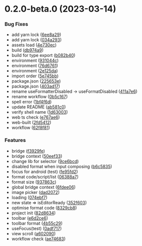 

# 0.2.0-beta.0 (2023-03-14)


### Bug Fixes

* add yarn lock ([6ee8a29](https://github.com/ziqch/react-native-rich-editor/commit/6ee8a29d2707dc6d968b907e9625731b2195dce8))
* add yarn lock ([034a293](https://github.com/ziqch/react-native-rich-editor/commit/034a29372cde4c2dea28d72955cebf55dd2c8d20))
* assets load ([4e730ec](https://github.com/ziqch/react-native-rich-editor/commit/4e730ec04613b482a6a16c990353d39537d7dde0))
* build ([db974a9](https://github.com/ziqch/react-native-rich-editor/commit/db974a920b495504a5ce2673ccf717daef6c117c))
* build for type export ([b082b40](https://github.com/ziqch/react-native-rich-editor/commit/b082b40e50a3bcaabbd8061c0bc0806bc2d0b944))
* environment ([931044c](https://github.com/ziqch/react-native-rich-editor/commit/931044c4743645c7c7ee7f819fb11279641d3d8d))
* environment ([76d6761](https://github.com/ziqch/react-native-rich-editor/commit/76d6761ce4a27c52d5f93f5a8a0faeda28793715))
* environment ([2e125da](https://github.com/ziqch/react-native-rich-editor/commit/2e125da6449fd9f950bbf52051f095251e93a0b6))
* import order ([5e745bb](https://github.com/ziqch/react-native-rich-editor/commit/5e745bbb0c691c5b98863f01605329e2e5a67074))
* package.json ([225653e](https://github.com/ziqch/react-native-rich-editor/commit/225653efe28b5093357608ddd0a048d01f3c5ecd))
* package.json ([403ad17](https://github.com/ziqch/react-native-rich-editor/commit/403ad179eee222177fe641b5faf8684f72826684))
* rename useFormatterDisabled -> useFormatDisabled ([411a7e6](https://github.com/ziqch/react-native-rich-editor/commit/411a7e6ced823115e4e778d2a012f1e1f5f97848))
* rename workflow ([0b5c167](https://github.com/ziqch/react-native-rich-editor/commit/0b5c167ae4f04b5046078b5ac47f5bce1841db8a))
* spell error ([1bf4f6d](https://github.com/ziqch/react-native-rich-editor/commit/1bf4f6d3da429f792fbdaef28db559a0f232cf1c))
* update README ([ab581c0](https://github.com/ziqch/react-native-rich-editor/commit/ab581c01dcc0ff8b0c4e113beaf143d880fcaf86))
* verify shell name ([1d63003](https://github.com/ziqch/react-native-rich-editor/commit/1d630032b2cfef1948d6cae2e7fe352063864132))
* web ts check ([e767ae6](https://github.com/ziqch/react-native-rich-editor/commit/e767ae61d176830977e4910fba92997665fbe1c4))
* web-built ([2fd5412](https://github.com/ziqch/react-native-rich-editor/commit/2fd5412f0bac34350ed405d6d909f372dc18722e))
* workflow ([62f8f81](https://github.com/ziqch/react-native-rich-editor/commit/62f8f81049ffa3f4ef216261264106e0f548aa99))


### Features

* bridge ([f3929fe](https://github.com/ziqch/react-native-rich-editor/commit/f3929fe6b7020bc6d5dbdae2c21a37cc1e7a6a83))
* bridge context ([50eef33](https://github.com/ziqch/react-native-rich-editor/commit/50eef33db190065a2150dc746a0d824755ea6dc2))
* change lib for selector ([9ce6bcd](https://github.com/ziqch/react-native-rich-editor/commit/9ce6bcdcef14d9819ec7fd94f62f9dbf68772fb7))
* disabled format when input composing ([b6c5835](https://github.com/ziqch/react-native-rich-editor/commit/b6c583552b8b37eb6efde0a827ec9461d7ee6ad6))
* focus for android (test) ([fe95fd2](https://github.com/ziqch/react-native-rich-editor/commit/fe95fd27f1b313d5f703130d1f8195bee190f151))
* format code/script/list ([06388a7](https://github.com/ziqch/react-native-rich-editor/commit/06388a70e9f826590a7dd54b6cb0a4fd795272f4))
* format size ([937863c](https://github.com/ziqch/react-native-rich-editor/commit/937863c7b2c4ba75a5fec526200f556cfc1bb58b))
* global bridge context ([6fdee06](https://github.com/ziqch/react-native-rich-editor/commit/6fdee0616b57c1137966c054ea0bd4c5dd895bd5))
* image picker ([dad2072](https://github.com/ziqch/react-native-rich-editor/commit/dad20721d022ae13400e4b29d6014428c198fafb))
* loading ([074ebf7](https://github.com/ziqch/react-native-rich-editor/commit/074ebf7ba9289866af73e265b2ca89fb482b3009))
* new state => isEditorReady ([352f603](https://github.com/ziqch/react-native-rich-editor/commit/352f6034a08bd34db592524dff52c177d479dcc2))
* optimise format code ([8329cb8](https://github.com/ziqch/react-native-rich-editor/commit/8329cb85ca55e948ff04720599a137f499013f6c))
* project init ([82d8634](https://github.com/ziqch/react-native-rich-editor/commit/82d8634cb107540dac64995e2c3474bf2ab4308f))
* toolbar ([e6d2ce6](https://github.com/ziqch/react-native-rich-editor/commit/e6d2ce6926b25fa41aff6f9e11318050735c764f))
* toolbar format ([4b55c29](https://github.com/ziqch/react-native-rich-editor/commit/4b55c294ebf2aa9eac8e8bd18e00e7fe445a430a))
* useFocus(test) ([0adf717](https://github.com/ziqch/react-native-rich-editor/commit/0adf71735c665387f8fa6f095c4f4c7064861cf7))
* view scroll ([a602090](https://github.com/ziqch/react-native-rich-editor/commit/a602090172f3db3689822b10652da493cd1d15b2))
* workflow check ([ae74683](https://github.com/ziqch/react-native-rich-editor/commit/ae74683b568988b55b83b7e8fd94508323eec378))
